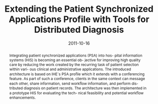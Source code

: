 ---
abstract: Integrating patient synchronized applications (PSA) into hos-  pital information
  systems (HIS) is becoming an essential ob-  jective for improving high quality care
  by reducing the work  created by the recurring task of patient selection within
  vari-  ous clinical and administrative applications. The introduced  architecture
  is based on IHE´s PSA pro&#64257;le which it extends  with a conferencing feature.
  As part of such a conference,  clients in the same context can message each other,
  share  information, send work&#64258;ow information, and perform dis-  tributed
  diagnosis on patient records. The architecture was  then implemented in a prototype
  HIS for evaluating the tech-  nical feasibility and potential work&#64258;ow enhancements.
authors:
- Harald Köstinger
- Thomas Grechenig
- Klaus Bayrhammer
- Michael Fiedler
- Wolfgang Schramm
date: '2011-10-16'
featured: false
links:
- name: Publik
  url: https://publik.tuwien.ac.at/showentry.php?ID=205707&lang=1
publication_types:
- '0'
publishDate: '2011-10-16'
title: Extending the Patient Synchronized Applications Profile with Tools for Distributed
  Diagnosis
url_pdf: ''
---